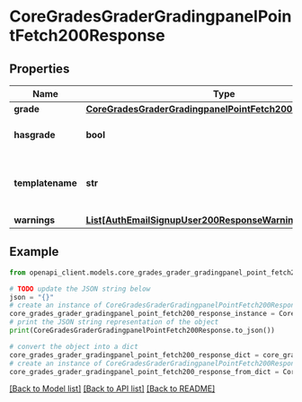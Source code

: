 # CoreGradesGraderGradingpanelPointFetch200Response


## Properties

Name | Type | Description | Notes
------------ | ------------- | ------------- | -------------
**grade** | [**CoreGradesGraderGradingpanelPointFetch200ResponseGrade**](CoreGradesGraderGradingpanelPointFetch200ResponseGrade.md) |  | 
**hasgrade** | **bool** | Does the user have a grade? | [default to False]
**templatename** | **str** | The template to use when rendering this data | [default to 'null']
**warnings** | [**List[AuthEmailSignupUser200ResponseWarningsInner]**](AuthEmailSignupUser200ResponseWarningsInner.md) |  | [optional] 

## Example

```python
from openapi_client.models.core_grades_grader_gradingpanel_point_fetch200_response import CoreGradesGraderGradingpanelPointFetch200Response

# TODO update the JSON string below
json = "{}"
# create an instance of CoreGradesGraderGradingpanelPointFetch200Response from a JSON string
core_grades_grader_gradingpanel_point_fetch200_response_instance = CoreGradesGraderGradingpanelPointFetch200Response.from_json(json)
# print the JSON string representation of the object
print(CoreGradesGraderGradingpanelPointFetch200Response.to_json())

# convert the object into a dict
core_grades_grader_gradingpanel_point_fetch200_response_dict = core_grades_grader_gradingpanel_point_fetch200_response_instance.to_dict()
# create an instance of CoreGradesGraderGradingpanelPointFetch200Response from a dict
core_grades_grader_gradingpanel_point_fetch200_response_from_dict = CoreGradesGraderGradingpanelPointFetch200Response.from_dict(core_grades_grader_gradingpanel_point_fetch200_response_dict)
```
[[Back to Model list]](../README.md#documentation-for-models) [[Back to API list]](../README.md#documentation-for-api-endpoints) [[Back to README]](../README.md)


